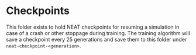 # Checkpoints
This folder exists to hold NEAT checkpoints for resuming a simulation in case of a crash
or other stoppage during training. The training algorithm will save a checkpoint every
25 generations and save them to this folder under `neat-checkpoint-<generation>`.